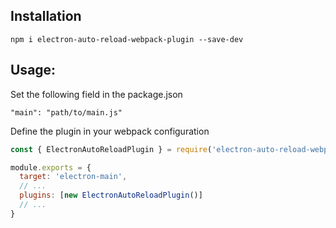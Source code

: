 ## Installation

```
npm i electron-auto-reload-webpack-plugin --save-dev
```

## Usage:

Set the following field in the package.json

```
"main": "path/to/main.js"
```

Define the plugin in your webpack configuration

```js
const { ElectronAutoReloadPlugin } = require('electron-auto-reload-webpack-plugin')

module.exports = {
  target: 'electron-main',
  // ...
  plugins: [new ElectronAutoReloadPlugin()]
  // ...
}
```
